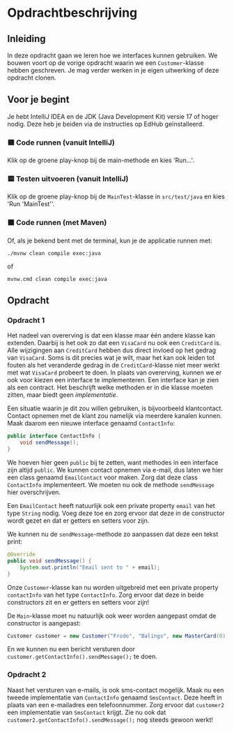 # Opdrachtbeschrijving

## Inleiding
In deze opdracht gaan we leren hoe we interfaces kunnen gebruiken. We bouwen voort op de vorige opdracht waarin we een `Customer`-klasse hebben geschreven. Je mag verder werken in je eigen uitwerking of deze opdracht clonen.

## Voor je begint

Je hebt IntelliJ IDEA en de JDK (Java Development Kit) versie 17 of hoger nodig. Deze heb je beiden via de instructies op EdHub geïnstalleerd.

### 🟩 Code runnen (vanuit IntelliJ)
Klik op de groene play-knop bij de main-methode en kies 'Run...'.

### 🟨 Testen uitvoeren (vanuit IntelliJ)
Klik op de groene play-knop bij de `MainTest`-klasse in `src/test/java` en kies 'Run 'MainTest''.

### ⬛ Code runnen (met Maven)
Of, als je bekend bent met de terminal, kun je de applicatie runnen met:
```shell
./mvnw clean compile exec:java
```
of
```shell
mvnw.cmd clean compile exec:java
```

## Opdracht

### Opdracht 1
Het nadeel van overerving is dat een klasse maar één andere klasse kan extenden. Daarbij is het ook zo dat een `VisaCard` nu ook een `CreditCard` is. Alle wijzigingen aan `CreditCard` hebben dus direct invloed op het gedrag van `VisaCard`. Soms is dit precies wat je wilt, maar het kan ook leiden tot fouten als het veranderde gedrag in de `CreditCard`-klasse niet meer werkt met wat `VisaCard` probeert te doen. In plaats van overerving, kunnen we er ook voor kiezen een interface te implementeren. Een interface kan je zien als een contract. Het beschrijft welke methoden er in die klasse moeten zitten, maar biedt geen _implementatie_.

Een situatie waarin je dit zou willen gebruiken, is bijvoorbeeld klantcontact. Contact opnemen met de klant zou namelijk via meerdere kanalen kunnen. Maak daarom een nieuwe interface genaamd `ContactInfo`:

```java
public interface ContactInfo {
    void sendMessage();
}
```

We hoeven hier geen `public` bij te zetten, want methodes in een interface zijn altijd `public`. We kunnen contact opnemen via e-mail, dus laten we hier een class genaamd `EmailContact` voor maken. Zorg dat deze class `ContactInfo` implementeert. We moeten nu ook de methode `sendMessage` hier overschrijven.

Een `EmailContact` heeft natuurlijk ook een private property `email` van het type `String` nodig. Voeg deze toe en zorg ervoor dat deze in de constructor wordt gezet en dat er getters en setters voor zijn.

We kunnen nu de `sendMessage`-methode zo aanpassen dat deze een tekst print:
```java
@Override
public void sendMessage() {
    System.out.println("Email sent to " + email);
}
```

Onze `Customer`-klasse kan nu worden uitgebreid met een private property `contactInfo` van het type `ContactInfo`. Zorg ervoor dat deze in beide constructors zit en er getters en setters voor zijn!

De `Main`-klasse moet nu natuurlijk ook weer worden aangepast omdat de constructor is aangepast:
```java
Customer customer = new Customer("Frodo", "Balings", new MasterCard(0), new EmailContact("frodo@novi.nl"));
```
En we kunnen nu een bericht versturen door `customer.getContactInfo().sendMessage();` te doen.

### Opdracht 2

Naast het versturen van e-mails, is ook sms-contact mogelijk. Maak nu een tweede implementatie van `ContactInfo` genaamd `SmsContact`. Deze heeft in plaats van een e-mailadres een telefoonnummer. Zorg ervoor dat `customer2` een implementatie van `SmsContact` krijgt. Zie nu ook dat `customer2.getContactInfo().sendMessage();` nog steeds gewoon werkt!
